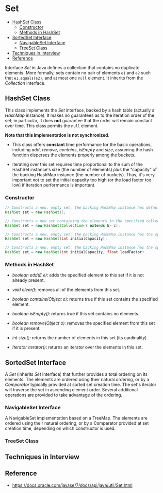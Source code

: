 # Set

<!-- MarkdownTOC -->

- [HashSet Class](#hashset-class)
  - [Constructor](#Constructor)
  - [Methods in HashSet](#methods-in-hashSet)
- [SortedSet Interface](#sortedset-interface)
  - [NavigableSet Interface](#navigableset-interface)
  - [TreeSet Class](#treeset-class)
- [Techniques in Interview](#techniques-in-nterview)
- [Reference](#reference)

<!-- /MarkdownTOC -->

Interface _Set_ in Java defines a collection that contains no duplicate elements. More formally, sets contain no pair of elements `e1` and `e2` such that `e1.equals(e2)`, and at most one `null` element. It inherits from the _Collection_ interface.

## HashSet Class

This class implements the _Set_ interface, backed by a hash table (actually a _HashMap_ instance). It makes no guarantees as to the iteration order of the set; in particular, it does **not** guarantee that the order will remain constant over time. This class permits the `null` element.

**Note that this implementation is not synchronized.** 

- This class offers **constant** time performance for the basic operations, including _add_, _remove_, _contains_, _isEmpty_ and _size_, assuming the hash function disperses the elements properly among the buckets. 

- Iterating over this set requires time proportional to the sum of the HashSet instance's size (the number of elements) plus the "capacity" of the backing HashMap instance (the number of buckets). Thus, it's very important not to set the initial capacity too high (or the load factor too low) if iteration performance is important.

### Constructor

```java
// Constructs a new, empty set; the backing HashMap instance has default initial capacity (16) and load factor (0.75).
HashSet set = new HashSet();

// Constructs a new set containing the elements in the specified collection.
HashSet set = new HashSet(Collection<? extends E> c);

// Constructs a new, empty set; the backing HashMap instance has the specified initial capacity and default load factor (0.75).
HashSet set = new HashSet(int initialCapacity);

// Constructs a new, empty set; the backing HashMap instance has the specified initial capacity and the specified load factor.
HashSet set = new HashSet(int initialCapacity, float loadFactor)
```

### Methods in HashSet

- _boolean add(E e)_: adds the specified element to this set if it is not already present.

- _void	clear()_: removes all of the elements from this set.

- _boolean contains(Object o)_: returns true if this set contains the specified element.

- _boolean isEmpty()_: returns true if this set contains no elements.

- _boolean remove(Object o)_: removes the specified element from this set if it is present.

- _int size()_: returns the number of elements in this set (its cardinality).

- _Iterator<E> iterator()_: returns an iterator over the elements in this set.

## SortedSet Interface

A _Set_ (inherits _Set_ interface) that further provides a total ordering on its elements. The elements are ordered using their natural ordering, or by a _Comparator_ typically provided at sorted set creation time. The set's iterator will traverse the set in ascending element order. Several additional operations are provided to take advantage of the ordering.

### NavigableSet Interface

A NavigableSet implementation based on a TreeMap. The elements are ordered using their natural ordering, or by a Comparator provided at set creation time, depending on which constructor is used.


### TreeSet Class



## Techniques in Interview

## Reference

- <https://docs.oracle.com/javase/7/docs/api/java/util/Set.html>
